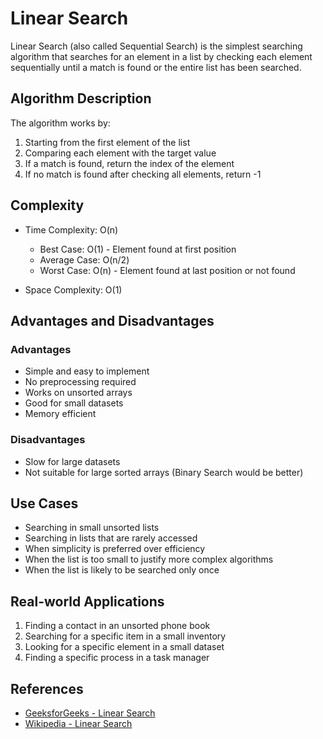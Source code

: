 # Linear Search

Linear Search (also called Sequential Search) is the simplest searching algorithm that searches for an element in a list by checking each element sequentially until a match is found or the entire list has been searched.

## Algorithm Description

The algorithm works by:
1. Starting from the first element of the list
2. Comparing each element with the target value
3. If a match is found, return the index of the element
4. If no match is found after checking all elements, return -1

## Complexity

- Time Complexity: O(n)
  - Best Case: O(1) - Element found at first position
  - Average Case: O(n/2)
  - Worst Case: O(n) - Element found at last position or not found

- Space Complexity: O(1)

## Advantages and Disadvantages

### Advantages
- Simple and easy to implement
- No preprocessing required
- Works on unsorted arrays
- Good for small datasets
- Memory efficient

### Disadvantages
- Slow for large datasets
- Not suitable for large sorted arrays (Binary Search would be better)

## Use Cases

- Searching in small unsorted lists
- Searching in lists that are rarely accessed
- When simplicity is preferred over efficiency
- When the list is too small to justify more complex algorithms
- When the list is likely to be searched only once

## Real-world Applications

1. Finding a contact in an unsorted phone book
2. Searching for a specific item in a small inventory
3. Looking for a specific element in a small dataset
4. Finding a specific process in a task manager

## References

- [GeeksforGeeks - Linear Search](https://www.geeksforgeeks.org/linear-search/)
- [Wikipedia - Linear Search](https://en.wikipedia.org/wiki/Linear_search)
